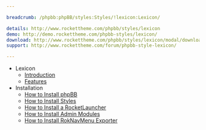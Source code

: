 ```yaml
---

breadcrumb: /phpbb:phpBB/styles:Styles/!lexicon:Lexicon/

details: http://www.rockettheme.com/phpbb/styles/lexicon
demo: http://demo.rockettheme.com/phpbb-styles/lexicon/
download: http://www.rockettheme.com/phpbb/styles/lexicon/modal/downloads
support: http://www.rockettheme.com/forum/phpbb-style-lexicon/

---
```


* Lexicon
	* [Introduction](INDEX.md#introduction)
	* [Features](INDEX.md#features)
* Installation
	* [How to Install phpBB](../../start/install.md)
	* [How to Install Styles](../../start/styles.md)
    * [How to Install a RocketLauncher](../../start/rocketlauncher.md)
	* [How to Install Admin Modules](../../start/styles.md#installing-administrative-modules)
	* [How to Install RokNavMenu Exporter](../../modules/roknavmenu.md)
